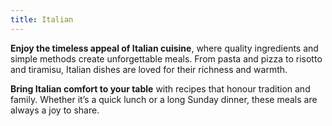 ```yaml
---
title: Italian
---
```


**Enjoy the timeless appeal of Italian cuisine**, where quality ingredients and simple methods create unforgettable meals. From pasta and pizza to risotto and tiramisu, Italian dishes are loved for their richness and warmth.

**Bring Italian comfort to your table** with recipes that honour tradition and family. Whether it’s a quick lunch or a long Sunday dinner, these meals are always a joy to share.
